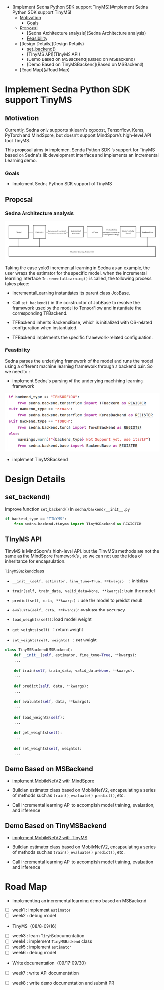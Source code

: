 * [Implement Sedna Python SDK support TinyMS](#mplement Sedna Python SDK support TinyMS)
  * [Motivation](#Motivation)
    * [Goals](Goals)
  * [Proposal](Proposal)
    * [Sedna Architecture analysis](Sedna Architecture analysis)
    * [Feasibility](Feasibility)
  * [Design Details](Design Details)
    * [set_backend()](set_backend()  )
    * [TInyMS API](TInyMS API)
    * [Demo Based on MSBackend](Based on MSBackend)
    * [Demo Based on TinyMSBackend](Based on MSBackend)
  * [Road Map](#Road Map)

#  Implement Sedna Python SDK support TinyMS

## Motivation

Currently, Sedna only supports sklearn's xgboost, Tensorflow, Keras, PyTorch and MindSpore, but doesn’t support MindSpore’s high-level API tool TinyMS.

This proposal aims to implement Senda Python SDK ‘s support for TinyMS based on  Sedna's lib development interface and implements an Incremental Learning demo.

### Goals

- Implement Sedna Python SDK support of TinyMS

## Proposal

### Sedna Architecture analysis

![](./images/tinyms-support-architecture.png)

Taking the case yolo3 incremental learning in Sedna as an example, the user wraps the estimator for the specific model. when the incremental learning interface `IncrementalLearning()` is called, the following process takes place:

- IncrementalLearning instantiates its parent class JobBase.
- Call `set_backend()` in the constructor of JobBase to resolve the framework used by the model to TensorFlow and instantiate the corresponding TFBackend.

- TFBackend inherits BackendBase, which is initialized with OS-related configuration when instantiated.

- TFBackend implements the specific framework-related configuration.

### Feasibility

Sedna parses the underlying framework of the model and runs the model using a different machine learning framework through a backend pair. So we need to :

- implement Sedna's parsing of the underlying machining learning framework 

![](./images/tinyms-support-set_bakcend.png)

- implement TinyMSBackend

# Design Details

## set_backend()  

Improve function `set_backend()` in `sedna/backend/__init__.py`

```python
if backend_type == "TINYMS":
	from sedna.backend.tinyms import TinyMSBackend as REGISTER
```

## TInyMS API

TinyMS is MindSpore's high-level API, but the TinyMS’s methods are not the same as the MindSpore framework’s , so we can not use the idea of inheritance for encapsulation.

`TinyMSBackend`class

-  `__init__(self, estimator, fine_tune=True, **kwargs) `  ：initialize

-  `train(self, train_data, valid_data=None, **kwargs)`: train the model

-  `predict(self, data, **kwargs) `: use the model to preidct result

-  `evaluate(self, data, **kwargs)`: evaluate the accuracy

-  `load_weights(self)`: load model weight

-  `get_weights(self) `：return weight

-  `set_weights(self, weights) `：set weight

```python
class TinyMSBackend(MSBackend):
	def __init__(self, estimator, fine_tune=True, **kwargs):
    ...
	
    def train(self, train_data, valid_data=None, **kwargs):
    ...
    
    def predict(self, data, **kwargs):
    ...
    
    def evaluate(self, data, **kwargs):
    ...
    
    def load_weights(self):
	...
    
    def get_weights(self):
	...
	
	def set_weights(self, weights):
	...
```

## Demo Based on MSBackend

- [implement MobileNetV2 with MindSpore](https://www.mindspore.cn/tutorial/zh-CN/r0.7/advanced_use/mobilenetv2_incremental_learning.html)

- Build an estimator class based on MobileNetV2, encapsulating a series of methods such as `train(),evaluate(),predict()`, etc.
- Call incremental learning API to accomplish model training, evaluation, and inference

## Demo Based on TinyMSBackend

- [implement MobileNetV2 with TinyMS](https://tinyms.readthedocs.io/en/latest/tutorials/ipynb/TinyMS_MobileNetV2_tutorial.html)

- Build an estimator class based on MobileNetV2, encapsulating a series of methods such as `train(),evaluate(),predict()`, etc.

- Call incremental learning API to accomplish model training, evaluation and inference

# Road Map

- Implementing an incremental learning demo based on MSBackend
- [ ] week1 : implement `estimator`
- [ ] week2 : debug model

- TinyMS（08/8-09/16）

- [ ] week3 : learn `TinyMS`documentation
- [ ] week4 : implement `TinyMSBackend` class
- [ ] week5 : implement `estimator`
- [ ] week6 : debug model

- Write documentation（09/17-09/30）

- [ ] week7 : write API documentation
- [ ] week8 : write demo documentation and submit PR

